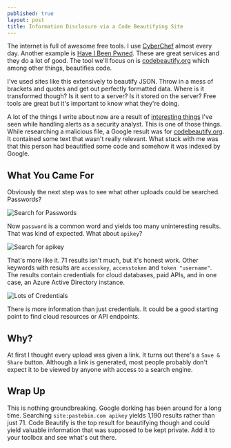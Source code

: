 ```yaml
---
published: true
layout: post
title: Information Disclosure via a Code Beautifying Site
---
```


The internet is full of awesome free tools. I use [CyberChef](https://gchq.github.io/CyberChef/) almost every day. Another example is [Have I Been Pwned](https://haveibeenpwned.com). These are great services and they do a lot of good. The tool we'll focus on is [codebeautify.org](https://codebeautify.org) which among other things, beautifies code.

I've used sites like this extensively to beautify JSON. Throw in a mess of brackets and quotes and get out perfectly formatted data. Where is it transformed though? Is it sent to a server? Is it stored on the server? Free tools are great but it's important to know what they're doing.

A lot of the things I write about now are a result of [interesting things](https://scriptingis.life/Sinkholing-Botnet/) I've seen while handling alerts as a security analyst. This is one of those things. While researching a malicious file, a Google result was for [codebeautify.org](https://codebeautify.org). It contained some text that wasn't really relevant. What stuck with me was that this person had beautified some code and somehow it was indexed by Google.

## What You Came For

Obviously the next step was to see what other uploads could be searched. Passwords?

![Search for Passwords]({{site.baseurl}}/images/Code-Beautifying-Dorking/password.png)

Now `password` is a common word and yields too many uninteresting results. That was kind of expected. What about `apikey`?

![Search for apikey]({{site.baseurl}}/images/Code-Beautifying-Dorking/apikey.png)

That's more like it. 71 results isn't much, but it's honest work. Other keywords with results are `accesskey`, `accesstoken` and `token "username"`. The results contain credentials for cloud databases, paid APIs, and in one case, an Azure Active Directory instance.

![Lots of Credentials]({{site.baseurl}}/images/Code-Beautifying-Dorking/credentials.png)

There is more information than just credentials. It could be a good starting point to find cloud resources or API endpoints.

## Why?

At first I thought every upload was given a link. It turns out there's a `Save & Share` button. Although a link is generated, most people probably don't expect it to be viewed by anyone with access to a search engine.

## Wrap Up

This is nothing groundbreaking. Google dorking has been around for a long time. Searching `site:pastebin.com apikey` yields 1,190 results rather than just 71. Code Beautify is the top result for beautifying though and could yield valuable information that was supposed to be kept private. Add it to your toolbox and see what's out there.